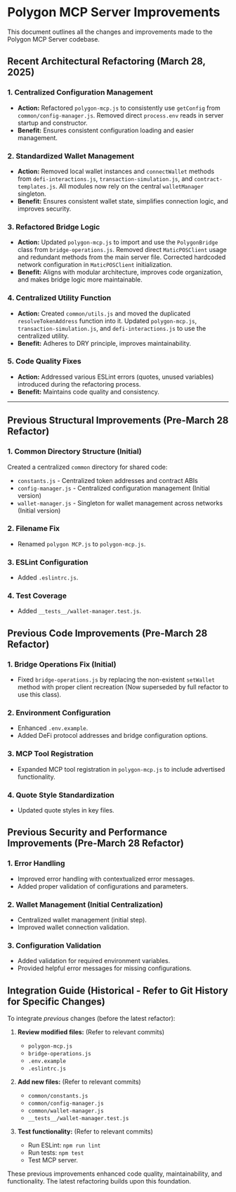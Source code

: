 # Polygon MCP Server Improvements

This document outlines all the changes and improvements made to the Polygon MCP Server codebase.

## Recent Architectural Refactoring (March 28, 2025)

### 1. Centralized Configuration Management
- **Action:** Refactored `polygon-mcp.js` to consistently use `getConfig` from `common/config-manager.js`. Removed direct `process.env` reads in server startup and constructor.
- **Benefit:** Ensures consistent configuration loading and easier management.

### 2. Standardized Wallet Management
- **Action:** Removed local wallet instances and `connectWallet` methods from `defi-interactions.js`, `transaction-simulation.js`, and `contract-templates.js`. All modules now rely on the central `walletManager` singleton.
- **Benefit:** Ensures consistent wallet state, simplifies connection logic, and improves security.

### 3. Refactored Bridge Logic
- **Action:** Updated `polygon-mcp.js` to import and use the `PolygonBridge` class from `bridge-operations.js`. Removed direct `MaticPOSClient` usage and redundant methods from the main server file. Corrected hardcoded network configuration in `MaticPOSClient` initialization.
- **Benefit:** Aligns with modular architecture, improves code organization, and makes bridge logic more maintainable.

### 4. Centralized Utility Function
- **Action:** Created `common/utils.js` and moved the duplicated `resolveTokenAddress` function into it. Updated `polygon-mcp.js`, `transaction-simulation.js`, and `defi-interactions.js` to use the centralized utility.
- **Benefit:** Adheres to DRY principle, improves maintainability.

### 5. Code Quality Fixes
- **Action:** Addressed various ESLint errors (quotes, unused variables) introduced during the refactoring process.
- **Benefit:** Maintains code quality and consistency.

---

## Previous Structural Improvements (Pre-March 28 Refactor)

### 1. Common Directory Structure (Initial)
Created a centralized `common` directory for shared code:
- `constants.js` - Centralized token addresses and contract ABIs
- `config-manager.js` - Centralized configuration management (Initial version)
- `wallet-manager.js` - Singleton for wallet management across networks (Initial version)

### 2. Filename Fix
- Renamed `polygon MCP.js` to `polygon-mcp.js`.

### 3. ESLint Configuration
- Added `.eslintrc.js`.

### 4. Test Coverage
- Added `__tests__/wallet-manager.test.js`.

## Previous Code Improvements (Pre-March 28 Refactor)

### 1. Bridge Operations Fix (Initial)
- Fixed `bridge-operations.js` by replacing the non-existent `setWallet` method with proper client recreation (Now superseded by full refactor to use this class).

### 2. Environment Configuration
- Enhanced `.env.example`.
- Added DeFi protocol addresses and bridge configuration options.

### 3. MCP Tool Registration
- Expanded MCP tool registration in `polygon-mcp.js` to include advertised functionality.

### 4. Quote Style Standardization
- Updated quote styles in key files.

## Previous Security and Performance Improvements (Pre-March 28 Refactor)

### 1. Error Handling
- Improved error handling with contextualized error messages.
- Added proper validation of configurations and parameters.

### 2. Wallet Management (Initial Centralization)
- Centralized wallet management (initial step).
- Improved wallet connection validation.

### 3. Configuration Validation
- Added validation for required environment variables.
- Provided helpful error messages for missing configurations.

## Integration Guide (Historical - Refer to Git History for Specific Changes)

To integrate *previous* changes (before the latest refactor):

1. **Review modified files:** (Refer to relevant commits)
   - `polygon-mcp.js`
   - `bridge-operations.js`
   - `.env.example`
   - `.eslintrc.js`

2. **Add new files:** (Refer to relevant commits)
   - `common/constants.js`
   - `common/config-manager.js`
   - `common/wallet-manager.js`
   - `__tests__/wallet-manager.test.js`

3. **Test functionality:** (Refer to relevant commits)
   - Run ESLint: `npm run lint`
   - Run tests: `npm test`
   - Test MCP server.

These previous improvements enhanced code quality, maintainability, and functionality. The latest refactoring builds upon this foundation.
